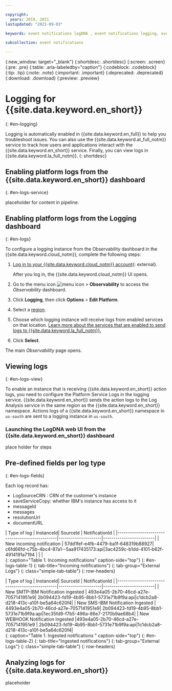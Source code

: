 ```yaml
---

copyright:
  years: 2019, 2021
lastupdated: "2021-09-03"

keywords: event notifications logDNA , event notifications logging, event notifications external logs

subcollection: event notifications

---
```


{:new_window: target="_blank"}
{:shortdesc: .shortdesc}
{:screen: .screen}
{:pre: .pre}
{:table: .aria-labeledby="caption"}
{:codeblock: .codeblock}
{:tip: .tip}
{:note: .note}
{:important: .important}
{:deprecated: .deprecated}
{:download: .download}
{:preview: .preview}

# Logging for {{site.data.keyword.en_short}}
{: #en-logging}

Logging is automatically enabled in {{site.data.keyword.en_full}} to help you troubleshoot issues. You can also use the {{site.data.keyword.at_full_notm}} service to track how users and applications interact with the {{site.data.keyword.en_short}} service. Finally, you can view logs in {{site.data.keyword.la_full_notm}}.
{: shortdesc}

## Enabling platform logs from the {{site.data.keyword.en_short}} dashboard
{: #en-logs-service}

placeholder for content in pipeline.

## Enabling platform logs from the Logging dashboard
{: #en-logs}

To configure a logging instance from the Observability dashboard in the {{site.data.keyword.cloud_notm}}, complete the following steps:

1. [Log in to your {{site.data.keyword.cloud_notm}} account](https://cloud.ibm.com/login){: external}.

	After you log in, the {{site.data.keyword.cloud_notm}} UI opens.

2. Go to the menu icon ![menu icon](../../icons/icon_hamburger.svg) &gt; **Observability** to access the *Observability* dashboard.

3. Click **Logging**, then click **Options** > **Edit Platform**.

4. Select a [region](/docs/log-analysis?topic=log-analysis-regions).

5. Choose which logging instance will receive logs from enabled services on that location. [Learn more about the services that are enabled to send logs to {{site.data.keyword.la_full_notm}}.](/docs/log-analysis?topic=log-analysis-cloud_services)

6. Click **Select**.

The main *Observability* page opens.

## Viewing logs
{: #en-logs-view}

To enable an instance that is receiving {{site.data.keyword.en_short}} action logs, you need to configure the Platform Service Logs in the logging service.
{{site.data.keyword.en_short}} sends the action logs to the Log Analysis service in the same region as the {{site.data.keyword.en_short}} namespace. Actions logs of a {{site.data.keyword.en_short}} namespace in `us-south` are sent to a logging instance in `us-south`.


### Launching the LogDNA web UI from the {{site.data.keyword.en_short}} dashboard

place holder for steps

## Pre-defined fields per log type
{: #en-logs-fields}

Each log record has:
- LogSourceCRN : CRN of the customer's instance
- saveServiceCopy: whether IBM's instance has access to it
- messageId
- messages
- resolutionUrl
- documentURL


| Type of log                                     | InstanceId| SourceId | NotificationId |
|------------------------------------------------|---------------------|-------------------------|
| New incoming notification              | 57dd1fef-e4fb-4479-ba1f-648319b88927| c6fd66fd-c75b-4bc4-87a1--5aa917435173:api|3ac4259c-b1dd-4101-b62f-4914191a7194 |                                |                                    |  
{: caption="Table 1. Incoming notifications" caption-side="top"}
{: #en-logs-table-1}
{: tab-title="Incoming notifications"}
{: tab-group="External Logs"}
{: class="simple-tab-table"}
{: row-headers}

| Type of log                                     | InstanceId| SourceId | NotificationId |
|------------------------------------------------|---------------------|-------------------------|
| New SMTP-IBM Notification ingested            | 493e4a05-2b70-46cd-a27e-7057141951e9| 2b094423-fd19-4b95-8bb1-5731e71b9f9a:api|c1dcb2a8-d218-413c-a10f-be5a64c620f4|
| New SMS-IBM Notification Ingested           | 4493e4a05-2b70-46cd-a27e-7057141951e9| 2b094423-fd19-4b95-8bb1-5731e71b9f9a:api|1ec35fd9-f7b5-496a-86e7-2170b9ae68b4|
| New WEBHOOK Notification Ingested          |493e4a05-2b70-46cd-a27e-7057141951e9 | 2b094423-fd19-4b95-8bb1-5731e71b9f9a:api|1c1dcb2a8-d218-413c-a10f-be5a64c620f4|                             
{: caption="Table 1. Ingested notifications " caption-side="top"}
{: #en-logs-table-2}
{: tab-title="Ingested notifications"}
{: tab-group="External Logs"}
{: class="simple-tab-table"}
{: row-headers}

## Analyzing logs for {{site.data.keyword.en_short}}

placeholder
